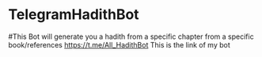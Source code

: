 # TelegramHadithBot
#This Bot will generate you a  hadith from a specific chapter from a specific book/references
https://t.me/All_HadithBot
This is the link of my bot

